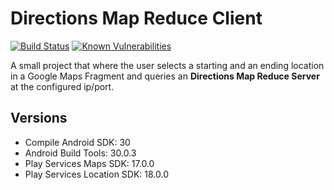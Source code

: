 # Directions Map Reduce Client # 

[![Build Status](https://travis-ci.com/steve-papadogiannis/dist-sys-client-android.svg?branch=master)](https://travis-ci.com/steve-papadogiannis/dist-sys-client-android)
[![Known Vulnerabilities](https://snyk.io/test/github/steve-papadogiannis/dist-sys-client-android/badge.svg?targetFile=app/build.gradle)](https://snyk.io/test/github/steve-papadogiannis/dist-sys-client-android?targetFile=app/build.gradle)

A small project that where the user selects a starting and an ending location in a Google Maps Fragment
and queries an **Directions Map Reduce Server** at the configured ip/port.

## Versions ##

* Compile Android SDK: 30
* Android Build Tools: 30.0.3
* Play Services Maps SDK: 17.0.0
* Play Services Location SDK: 18.0.0

